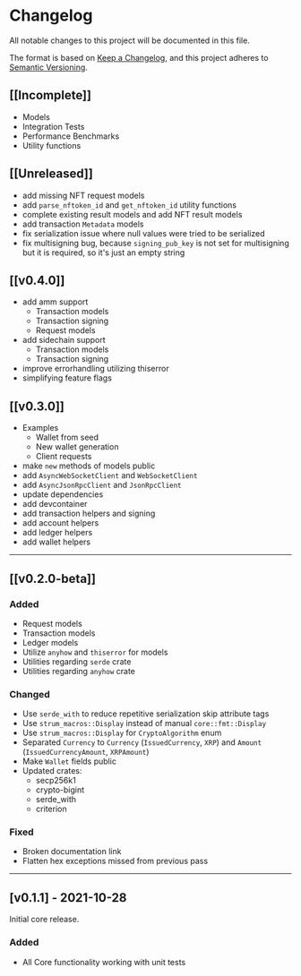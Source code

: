 # Changelog

All notable changes to this project will be documented in this file.

The format is based on [Keep a Changelog](https://keepachangelog.com/en/1.0.0/),
and this project adheres to [Semantic Versioning](https://semver.org/spec/v2.0.0.html).

## [[Incomplete]]

- Models
- Integration Tests
- Performance Benchmarks
- Utility functions

## [[Unreleased]]

- add missing NFT request models
- add `parse_nftoken_id` and `get_nftoken_id` utility functions
- complete existing result models and add NFT result models
- add transaction `Metadata` models
- fix serialization issue where null values were tried to be serialized
- fix multisigning bug, because `signing_pub_key` is not set for multisigning but it is required, so it's just an empty string

## [[v0.4.0]]

- add amm support
  - Transaction models
  - Transaction signing
  - Request models
- add sidechain support
  - Transaction models
  - Transaction signing
- improve errorhandling utilizing thiserror
- simplifying feature flags

## [[v0.3.0]]

- Examples
  - Wallet from seed
  - New wallet generation
  - Client requests
- make `new` methods of models public
- add `AsyncWebSocketClient` and `WebSocketClient`
- add `AsyncJsonRpcClient` and `JsonRpcClient`
- update dependencies
- add devcontainer
- add transaction helpers and signing
- add account helpers
- add ledger helpers
- add wallet helpers

---

## [[v0.2.0-beta]]

### Added

- Request models
- Transaction models
- Ledger models
- Utilize `anyhow` and `thiserror` for models
- Utilities regarding `serde` crate
- Utilities regarding `anyhow` crate

### Changed

- Use `serde_with` to reduce repetitive serialization skip attribute tags
- Use `strum_macros::Display` instead of manual `core::fmt::Display`
- Use `strum_macros::Display` for `CryptoAlgorithm` enum
- Separated `Currency` to `Currency` (`IssuedCurrency`, `XRP`) and `Amount` (`IssuedCurrencyAmount`, `XRPAmount`)
- Make `Wallet` fields public
- Updated crates:
  - secp256k1
  - crypto-bigint
  - serde_with
  - criterion

### Fixed

- Broken documentation link
- Flatten hex exceptions missed from previous pass

---

## [v0.1.1] - 2021-10-28

Initial core release.

### Added

- All Core functionality working with unit tests
